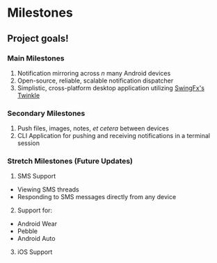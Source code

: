 # Milestones
## Project goals!


### Main Milestones
1. Notification mirroring across *n* many Android devices
2. Open-source, reliable, scalable notification dispatcher
3. Simplistic, cross-platform desktop application utilizing [SwingFx's Twinkle](http://www.swingfx.ch/)


### Secondary Milestones
1. Push files, images, notes, *et cetera* between devices
2. CLI Application for pushing and receiving notifications in a terminal session


### Stretch Milestones (Future Updates)
1. SMS Support
  - Viewing SMS threads
  - Responding to SMS messages directly from any device
2. Support for:
  - Android Wear
  - Pebble
  - Android Auto
3. iOS Support
